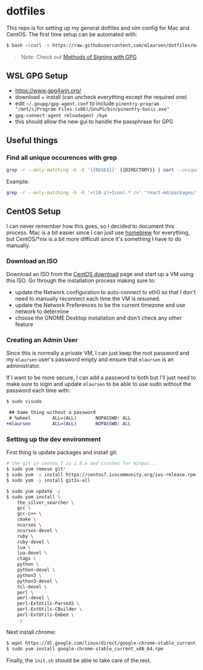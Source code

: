 # dotfiles

This repo is for setting up my general dotfiles and vim config for Mac and
CentOS. The first time setup can be automated with:

```sh
$ bash <(curl -s https://raw.githubusercontent.com/mlaursen/dotfiles/master/init.sh)
```

> Note: Check out
> [Methods of Signing with GPG](https://gist.github.com/troyfontaine/18c9146295168ee9ca2b30c00bd1b41e)

## WSL GPG Setup

- https://www.gpg4win.org/
- download + install (can uncheck everything except the required one)
- edit `~/.gnupg/gpg-agent.conf` to include
  `pinentry-program "/mnt/c/Program Files (x86)/GnuPG/bin/pinentry-basic.exe"`
- `gpg-connect-agent reloadagent /bye`
- this should allow the new gui to handle the passphrase for GPG

## Useful things

### Find all unique occurences with grep

```sh
grep -r --only-matching -h -E '{{REGEX}}' {{DIRECTORY}} | sort --unique
```

Example:

```sh
grep -r --only-matching -h -E '<([A-z]+Icon).* />' "react-md/packages/*/src" | sort unique
```

## CentOS Setup

I can never remember how this goes, so I decided to document this process. Mac
is a bit easier since I can just use [homebrew] for everything, but CentOS/\*nix
is a bit more difficult since it's something I have to do manually.

### Download an ISO

Download an ISO from the [CentOS download] page and start up a VM using this
ISO. Go through the installation process making sure to:

- update the Network configuration to auto-connect to eth0 so that I don't need
  to manually reconnect each time the VM is resumed.
- update the Network Preferences to be the current timezone and use network to
  determine
- choose the GNOME Desktop installation and don't check any other feature

### Creating an Admin User

Since this is normally a private VM, I can just keep the root password and my
`mlaursen` user's password empty and ensure that `mlaursen` is an administrator.

If I want to be more secure, I can add a password to both but I'll just need to
make sure to login and update `mlaursen` to be able to use sudo without the
password each time with:

```sh
$ sudo visudo
```

```diff
 ## Same thing without a password
 # %wheel        ALL=(ALL)       NOPASSWD: ALL
+mlaursen        ALL=(ALL)       NOPASSWD: ALL
```

### Setting up the dev environment

First thing is update packages and install git:

```sh
# the git in centos 7 is 1.8.x and crashes for minpac...
$ sudo yum remove git*
$ sudo yum -y install https://centos7.iuscommunity.org/ius-release.rpm
$ sudo yum -y install git2u-all

$ sudo yum update -y
$ sudo yum install \
    the_silver_searcher \
    gcc \
    gcc-c++ \
    cmake \
    ncurses \
    ncurses-devel \
    ruby \
    ruby-devel \
    lua \
    lua-devel \
    ctags \
    python \
    python-devel \
    python3 \
    python3-devel \
    tcl-devel \
    perl \
    perl-devel \
    perl-ExtUtils-ParseXS \
    perl-ExtUtils-CBuilder \
    perl-ExtUtils-Embed \
    -y
```

Next install chrome:

```sh
$ wget https://dl.google.com/linux/direct/google-chrome-stable_current_x86_64.rpm
$ sudo yum install google-chrome-stable_current_x86_64.rpm
```

Finally, the `init.sh` should be able to take care of the rest.

[homebrew]: https://brew.sh/
[centos download]: https://www.centos.org/download/
